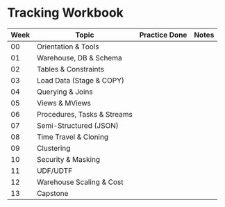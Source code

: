 # Tracking Workbook

| Week | Topic | Practice Done | Notes |
|------|-------|----------------|-------|
| 00 | Orientation & Tools |  |  |
| 01 | Warehouse, DB & Schema |  |  |
| 02 | Tables & Constraints |  |  |
| 03 | Load Data (Stage & COPY) |  |  |
| 04 | Querying & Joins |  |  |
| 05 | Views & MViews |  |  |
| 06 | Procedures, Tasks & Streams |  |  |
| 07 | Semi-Structured (JSON) |  |  |
| 08 | Time Travel & Cloning |  |  |
| 09 | Clustering |  |  |
| 10 | Security & Masking |  |  |
| 11 | UDF/UDTF |  |  |
| 12 | Warehouse Scaling & Cost |  |  |
| 13 | Capstone |  |  |

